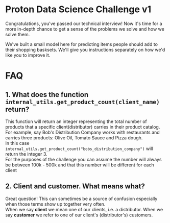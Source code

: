 # Proton Data Science Challenge v1

Congratulations, you've passed our technical interview! Now it's time for a more in-depth chance to get a sense of the problems we solve and how we solve them.

We've built a small model here for predicting items people should add to their shopping basksets. We'll give you instructions separately on how we'd like you to improve it.


# FAQ

## 1. What does the function `internal_utils.get_product_count(client_name)` return?
This function will return an integer representing the total number of products that a specific client(distributor) carries in their product catalog.\
For example, say Bob's Distribution Company works with restaurants and carries three products:
Olive Oil, Tomato Sauce and Pizza dough.\
In this case `internal_utils.get_product_count("bobs_distribution_company")` will return the integer 3.\
For the purposes of the challenge you can assume the number will always be between 100k - 500k and that this number will be different for each client

## 2. Client and customer. What means what?
Great question! This can sometimes be a source of confusion especially when those terms show up together very often.\
When we say **client** we mean one of our clients, i.e. a distributor. When we say **customer** we refer to one of our 
client's (distributor's) customers. 
